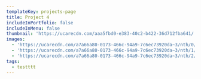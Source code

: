 ```yaml
---
templateKey: projects-page
title: Project 4
includeInPortfolio: false
includeInMenu: false
thumbnail: 'https://ucarecdn.com/aaa5fbd0-e383-40c2-b422-36d712fba641/'
images:
  - 'https://ucarecdn.com/a7a66a80-0173-466c-94a9-7c6ec73920da~3/nth/0/'
  - 'https://ucarecdn.com/a7a66a80-0173-466c-94a9-7c6ec73920da~3/nth/1/'
  - 'https://ucarecdn.com/a7a66a80-0173-466c-94a9-7c6ec73920da~3/nth/2/'
tags:
  - testttt
---
```


